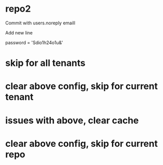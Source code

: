 # repo2

Commit with users.noreply emaill

Add new line

password = 'Sdio1h24o1u&'

# skip for all tenants
# clear above config, skip for current tenant
# issues with above, clear cache
# clear above config, skip for current repo
